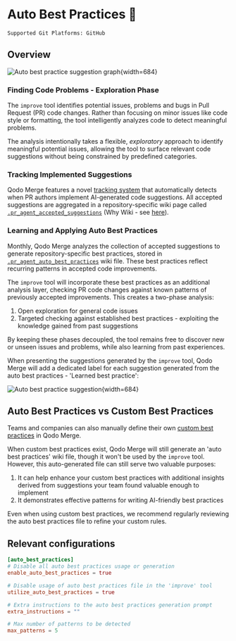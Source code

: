 # Auto Best Practices 💎
`Supported Git Platforms: GitHub`

## Overview

![Auto best practice suggestion graph](https://www.qodo.ai/images/pr_agent/auto_best_practices_graph.png){width=684}


### Finding Code Problems - Exploration Phase

The `improve` tool identifies potential issues, problems and bugs in Pull Request (PR) code changes. 
Rather than focusing on minor issues like code style or formatting, the tool intelligently analyzes code to detect meaningful problems. 

The analysis intentionally takes a flexible, _exploratory_ approach to identify meaningful potential issues, allowing the tool to surface relevant code suggestions without being constrained by predefined categories.

### Tracking Implemented Suggestions

Qodo Merge features a novel [tracking system](https://qodo-merge-docs.qodo.ai/tools/improve/#suggestion-tracking) that automatically detects when PR authors implement AI-generated code suggestions. 
All accepted suggestions are aggregated in a repository-specific wiki page called [`.pr_agent_accepted_suggestions`](https://github.com/qodo-ai/pr-agent/wiki/.pr_agent_accepted_suggestions)
(Why Wiki - see [here](https://qodo-merge-docs.qodo.ai/usage-guide/enabling_a_wiki/#why-wiki)).

### Learning and Applying Auto Best Practices

Monthly, Qodo Merge analyzes the collection of accepted suggestions to generate repository-specific best practices, stored in [`.pr_agent_auto_best_practices`](https://github.com/qodo-ai/pr-agent/wiki/.pr_agent_auto_best_practices) wiki file.
These best practices reflect recurring patterns in accepted code improvements.

The `improve` tool will incorporate these best practices as an additional analysis layer, checking PR code changes against known patterns of previously accepted improvements.
This creates a two-phase analysis:

1. Open exploration for general code issues
2. Targeted checking against established best practices - exploiting the knowledge gained from past suggestions

By keeping these phases decoupled, the tool remains free to discover new or unseen issues and problems, while also learning from past experiences.


When presenting the suggestions generated by the `improve` tool, Qodo Merge will add a dedicated label for each suggestion generated from the auto best practices - 'Learned best practice':

![Auto best practice suggestion](https://www.qodo.ai/images/pr_agent/auto_best_practices.png){width=684}


## Auto Best Practices vs Custom Best Practices

Teams and companies can also manually define their own [custom best practices](https://qodo-merge-docs.qodo.ai/tools/improve/#best-practices) in Qodo Merge. 

When custom best practices exist, Qodo Merge will still generate an 'auto best practices' wiki file, though it won't be used by the `improve` tool. 
However, this auto-generated file can still serve two valuable purposes:

1. It can help enhance your custom best practices with additional insights derived from suggestions your team found valuable enough to implement
2. It demonstrates effective patterns for writing AI-friendly best practices

Even when using custom best practices, we recommend regularly reviewing the auto best practices file to refine your custom rules.

## Relevant configurations

```toml
[auto_best_practices]
# Disable all auto best practices usage or generation
enable_auto_best_practices = true  

# Disable usage of auto best practices file in the 'improve' tool
utilize_auto_best_practices = true 

# Extra instructions to the auto best practices generation prompt
extra_instructions = ""            

# Max number of patterns to be detected
max_patterns = 5                   
```